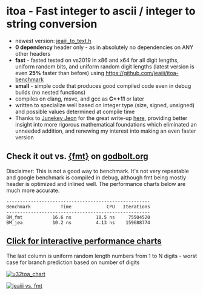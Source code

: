 # itoa - Fast integer to ascii / integer to string conversion
- newest version: [jeaiii_to_text.h](include/itoa/jeaiii_to_text.h)
- **0 dependency** header only - as in absolutely no dependencies on ANY other headers
- **fast** - fasted tested on vs2019 in x86 and x64 for all digit lengths, uniform random bits, and uniform random digit lengths (latest version is even **25%** faster than before) using https://github.com/jeaiii/itoa-benchmark
- **small** - simple code that produces good compiled code even in debug builds (no nested functions)
- compiles on clang, msvc, and gcc as **C++11** or later
- written to specialize well based on integer type (size, signed, unsigned) and possible values determined at compile time
- Thanks to [Junekey Jeon](https://github.com/jk-jeon) for the great write-up [here](https://jk-jeon.github.io/posts/2022/02/jeaiii-algorithm/), providing better insight into more rigorous mathematical foundations which eliminated an unneeded addition, and renewing my interest into making an even faster version

## **Check it out vs. [{fmt}](https://github.com/fmtlib/fmt) on [godbolt.org](https://godbolt.org/#z:OYLghAFBqd5QCxAYwPYBMCmBRdBLAF1QCcAaPECAMzwBtMA7AQwFtMQByARg9KtQYEAysib0QXACx8BBAKoBnTAAUAHpwAMvAFYTStJg1DIApACYAQuYukl9ZATwDKjdAGFUtAK4sGe1wAyeAyYAHI%2BAEaYxCAAzFykAA6oCoRODB7evnrJqY4CQSHhLFEx8baY9vkMQgRMxASZPn4JdpgO6bX1BIVhkdFxrXUNTdlD3b3FpYMAlLaoXsTI7BzmscHI3lgA1CaxblEMyAgs9QDWAPSHx6fEZwB0CHvYJhoAghcX29qYTHj/F0IqCY2wAbgptlQWARXh8vggCAREgoQJ9gIQEF4Ivc0CwLj8/gCgUxYaSzOsjltMLt9lCCBdcYk6JhHs8yRTNl4duYzAikSjPsQmAB3e7ogiYiJeJRLWSMAg41B4gn/PCAohMC6nYKAylczDq4H436qgD6RHNmFUCqeZjMpPeaAYCgIVsSxG2XmCBAAbJJzdsWIsg8Q/RAvYI/QGEDNSQB2KzvbbJ7YIXYAVhesQAIqmaVnsNtYrE9om3im8wAqPa5jSqKhUdNcJhUdBxzDodPpgAcyGQ6ACpdhFbTJkzNbzbNiheLQ6TKbT1Zz2zryEkywiAE4qJhm930%2B107FB7EyyOM1nc6Pp88iyXT8OU8RMARFgxU3O3iY49mHXDtkKDDoEq2xcNsRCgRo2z4OK2wMP0xAQhAAB%2BXAaOY6bbKgVDbL8xyxu8rosIkBiunsbibEwCgQgAKqQnrOngwAhOg2yhLeLrEF4DhgmIXiYAo8ZnimLpMI4yDbE6Lpuh6qQAF6YAG8nUhO7EPvOyY0dBYkkumFjKWOv7qV%2BGmSQI0mqO6vHeAJEAEeWKbfsJFbJhGvr%2BgQ2x4DStaqN2cY%2BumkixGYXCtlucZHlwn4uSm/AehATBeEQ5g%2BtB2wgNpdQzLsCaPrFFZJRBHoTiGIZhtY1h4LGxkFS5RWoNs9DvhOJVmJhaExXVKYNdsEQ%2BQB2xfJ1xn5d1CjCoQxzbBAzX2d1jl5aZdWiEoK6ZaxE79RhkGln1z5MGcXULat1JcBtA3be12yblB1i7ae%2B2/EdtULZJVHUmYF1bbs123XdliQehj0RAdL3Od1p1Ft9y5XZh/0AxYQPA0joPPcdkMfdskgw7mcM3RohOI8jKNPYdGMrVj6a431v3w0ThO/UjaEM3taPk69J1Yz6NP4wjRNMyThNs2DFMFVDca83TBMM4z90s7LIvo5zmNrd2Us7fzDOCwrisg6LKuU2tm4a9dsSy9r35uELrP68rEN1d%2Bv7LYtzsOcmTvxkZZawlJrqWR6oJ8QJ5FuSF5r0ZIGibj6t6AcBLCmkHNmCXlP6fmsWA0CE2zZm8NHlvHSpJ8HCj3OgOljhYeCVYDO1F4nyf8WXBnpm7vsIPU4FWjCekhYZGfvKJ4lgqgeCsRYACypoEhA1wnOcIAgF0ZFmGlw%2BYPZTljcpAbeROKNjfFM29aaGXbBv82LQ7KYqv8S8Wv7BCmlQxDF96mDANEEBP/RecFzVG%2ByZ563DOEvbMqBQioAIAAeUSI4FgeAFIQA0IAsant3gYJMm8YeeAJKgjHhPaedI56MBuIvZedRV7ryoZvISO8kGKU8vvZch9TLH0SslRqZ9MqX3QUtd2Lk6RL3iqcZ%2BRAf493ogAMUnjRU0bgYGT2UAASQCNgCAPJt7pztHMXO%2Bc3hoJdsAshC87jgMgdAuBCDGEoKMYIrBjj3gWGwKENwAAJSebwABKABpCAU8X7QnsS4txnifH%2BMCQSEJriPFeL8aaLxKjQh2U/BwOYtBODpl4H4DgWhSCoE4G4WuSMFALCWCpckPBSAEE0OkuYYDJBxnuJIJscYNCSG7BoMwm5JBSG7PoTgkgcl1IKZwXgKINA1LqXMOAsAYCIBQEqJk9AyAUAgIyZkMRgAKGYMiBA0C%2BB0FdIhSgERRkRGCPUAAnpwapuI2CCBgQwWgty8m8CwKcIw4h3mkHwM%2BDooIBKjKtO0ZKKx8kf0yb82geBQY3I8FgO5vACDEDwCwZFcwqAGB2QANTwJgYUcDGDIpkIIEQYh2BSDJfIJQahRm6ASAYIwKASn6DhSiWAzA2AgBAecUgQKYjcB9DwWZ3L2B0gFQMDg3YuCirmKgeB6QUQcAALQunQDWUwlhrBmCgqqmBsRtiqvgQgA66AJmVHaNUFwQFRgtFIIEYIfQSgDASLkNIAh7U5BSJ6hgkwEJ6DaB0AQXQRieGaEGq1IaajDB6M6qYbrbBxu9eMBoAbXUxC4HMMpixlh6FRZgFYorBkcGyaQXJ%2BTCkcD8j6VVfptjAD7DNVFXgGBnByhAYpOrLD0VwECNq5RtgeGIls368QZgopmQ0kAPT7hcB9GvSQUcNAiu7GYLpZhS3DNIBi9MUzK28GrRMkAUzanvNmQsiASAFhImSuQFw%2BAiBovQHofg5LRDiGpe%2B2lKh1C/MZaQYUQpEiYtLeWw9YyOAwOSokZKWEcK1vrZIRtzaf5cXbZ2kdKzojjuzVOi9cwEC/CwDEOy27eB7oPaM49thT3TMI6QMB6YzD3CCuuzcTZNztJ7E2UtsQRm/No%2BerQMwMmcDMIJqt4yGOibmIK1IzhJBAA%3D%3D)**
Disclaimer: This is not a good way to benchmark. It's not very repeatable and google benchmark is compiled in debug, although fmt being mostly header is optimized and inlined well. The performance charts below are much more accurate.

```
-----------------------------------------------------
Benchmark           Time             CPU   Iterations
-----------------------------------------------------
BM_fmt           16.6 ns         10.5 ns     75504520
BM_jea           10.2 ns         4.13 ns    159688774
```

## **[Click for interactive performance charts](https://jeaiii.github.io/itoa/)**

The last column is uniform random length numbers from 1 to N digits - worst case for branch prediction based on number of digits

[![u32toa_chart](https://github.com/jeaiii/itoa/blob/main/chart.png)](https://jeaiii.github.io/itoa/)

[![jeaiii vs. fmt](https://github.com/jeaiii/itoa/blob/main/vs-fmt.png)](https://jeaiii.github.io/itoa/)
